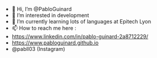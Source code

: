 - 👋 Hi, I’m @PabloGuinard
- 👀 I’m interested in development
- 🌱 I’m currently learning lots of languages at Epitech Lyon
- 📫 How to reach me here :
- https://www.linkedin.com/in/pablo-guinard-2a8712229/
- https://www.pabloguinard.github.io
- @pabll03 (Instagram)

<!---
PabloGuinard/PabloGuinard is a ✨ special ✨ repository because its `README.md` (this file) appears on your GitHub profile.
You can click the Preview link to take a look at your changes.
--->

